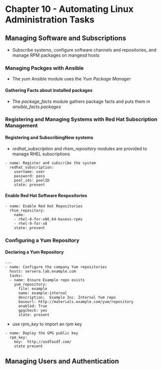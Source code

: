 # Chapter 10 - Automating Linux Administration Tasks
## Managing Software and Subscriptions
* Subscribe systems, configure software channels and repositories, and manage RPM packages on mangesd hosts

### Managing Packges with Ansible
* The *yum* Ansible module uses the *Yum Package Manager*

#### Gathering Facts about installed packages
* The *package_facts* module gathers package facts and puts them in *ansible_facts.packages*

### Registering and Managing Systems with Red Hat Subscription Management
#### Registering and SubscribingNew systems
* *redhat_subscription* and *rhsm_repository* modules are provided to manage RHEL subscriptions
```
- name: Register and subscribe the system
  redhat_subscription:
    username: user
	password: pass
	pool_ids: poolID
	state: present
```
#### Enable Red Hat Software Reepositories
```
- name: Enable Red Hat Repositories
  rhsm_repository:
    name:
	- rhel-8-for-x86_64-baseos-rpms
	- rhel-9-for-x8
	state: present
```

### Configuring a Yum Repository
#### Declaring a Yum Repository
```
---
- name: Configure the company Yum repositories
  hosts: servera.lab.example.com
  tasks:
  - name: Ensure Example repo exists
    yum_repository:
	  file: example
	  name: example-internal
	  description;  Example Inc. Internal Yum repo
	  baseurl: http://materials.example.com/yum/repository
	  enabled: True
	  gpgcheck: yes
	  state: present
```
* use *rpm_key* to import an rpm key
```
- name: Deploy the GPG public key
  rpm_key:
    key:  http;//asdfasdf.com/
	state present
```

## Managing Users and Authentication
